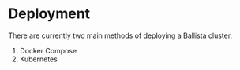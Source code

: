 # Deployment

There are currently two main methods of deploying a Ballista cluster.

1. Docker Compose
2. Kubernetes

